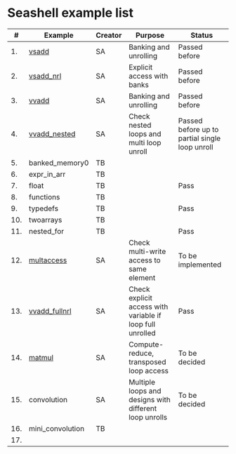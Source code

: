 # Seashell example list

| # | Example | Creator | Purpose | Status |  
| --- | --- | --- | --- | --- |  
| 1. | [vsadd](https://github.com/cucapra/seashell/blob/master/examples/docs/vsadd.md) | SA | Banking and unrolling | Passed before |  
| 2. | [vsadd_nrl](https://github.com/cucapra/seashell/blob/master/examples/docs/vsadd.md) | SA | Explicit access with banks | Passed before | 
| 3. | [vvadd](https://github.com/cucapra/seashell/blob/master/examples/docs/vvadd.md) | SA | Banking and unrolling | Passed before |  
| 4. | [vvadd_nested](https://github.com/cucapra/seashell/blob/master/examples/docs/vvadd.md) | SA | Check nested loops and multi loop unroll | Passed before up to partial single loop unroll |  
| 5. | banked_memory0 | TB |  |  
| 6. | expr_in_arr | TB |  |  
| 7. | float | TB |  | Pass |  
| 8. | functions | TB |  |  |    
| 9. | typedefs | TB |  | Pass |    
| 10. | twoarrays | TB |  |  |  
| 11. | nested_for | TB |  | Pass |  
| 12. | [multaccess](https://github.com/cucapra/seashell/blob/master/examples/docs/multaccess.md) | SA | Check multi-write access to same element | To be implemented | 
| 13. | [vvadd_fullnrl](https://github.com/cucapra/seashell/blob/master/examples/docs/vvadd.md) | SA | Check explicit access with variable if loop full unrolled | Pass |  
| 14. | [matmul](https://github.com/cucapra/seashell/blob/master/examples/docs/matmul.md) | SA | Compute-reduce, transposed loop access | To be decided |  
| 15. | convolution | SA | Multiple loops and designs with different loop unrolls | To be decided |  
| 16. | mini_convolution | TB |  |  
| 17. |  |  |  |  
